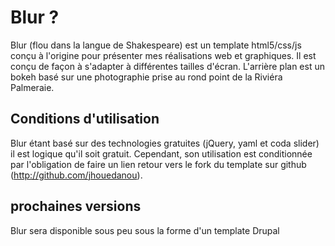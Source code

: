 # Blur ?

Blur (flou dans la langue de Shakespeare) est un template html5/css/js conçu à l'origine pour présenter mes réalisations web et graphiques.
Il est conçu de façon à s'adapter à différentes tailles d'écran.
L'arrière plan est un bokeh basé sur une photographie prise au rond point de la Riviéra Palmeraie.

## Conditions d'utilisation

Blur étant basé sur des technologies gratuites (jQuery, yaml et coda slider) il est logique qu'il soit gratuit.
Cependant, son utilisation est conditionnée par l'obligation de faire un lien retour vers le fork du template sur github (http://github.com/jhouedanou).

## prochaines versions

Blur sera disponible sous peu sous la forme d'un template Drupal
